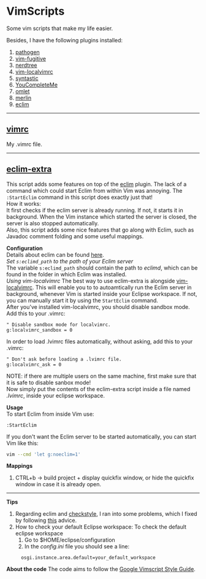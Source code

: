 # VimScripts
Some vim scripts that make my life easier.<br>

Besides, I have the following plugins installed:

1. [pathogen](https://github.com/tpope/vim-pathogen)
2. [vim-fugitive](https://github.com/tpope/vim-fugitive)
3. [nerdtree](https://github.com/scrooloose/nerdtree)
4. [vim-localvimrc](https://github.com/embear/vim-localvimrc)
5. [syntastic](https://github.com/vim-syntastic/syntastic)
6. [YouCompleteMe](https://github.com/Valloric/YouCompleteMe)
7. [omlet](https://github.com/vim-scripts/omlet.vim)
8. [merlin](https://github.com/ocaml/merlin)
9. [eclim](https://github.com/ervandew/eclim)
<hr>

## [vimrc](vimrc)
My .vimrc file.
<hr>

## [eclim-extra](eclim-extra)
This script adds some features on top of the [eclim](https://github.com/ervandew/eclim) plugin. 
The lack of a command which could start Eclim from within Vim was annoying.
The `:StartEclim` command in this script does exactly just that!<br>
How it works:<br>
It first checks if the eclim server is already running. If not, it starts it in background. When the Vim instance which started the server is closed, the server is also stopped automatically.<br>
Also, this script adds some nice features that go along with Eclim, such as Javadoc comment folding and some useful mappings.<br>

**Configuration**<br>
Details about eclim can be found [here](http://eclim.org/).<br>
*Set `s:eclimd_path` to the path of your Eclim server*<br>
The variable `s:eclimd_path` should contain the path to *eclimd*, which can be found in the folder in which Eclim was installed.<br>
*Using vim-localvimrc*
The best way to use eclim-extra is alongside [vim-localvimrc](https://github.com/embear/vim-localvimrc). This will enable you to to autoamtically run the Eclim server in background, whenever Vim is started inside your Eclipse workspace. If not, you can manually start it by using the `StartEclim` command.<br>
After you've installed vim-localvimrc, you should disable sandbox mode. Add this to your .vimrc:
```Vim script
" Disable sandbox mode for localvimrc.
g:localvimrc_sandbox = 0
```
In order to load .lvimrc files automatically, without asking, add this to your .vimrc:
```Vim script
" Don't ask before loading a .lvimrc file.
g:localvimrc_ask = 0
```
NOTE: if there are multiple users on the same machine, first make sure that it is safe to disable sanbox mode!<br>
Now simply put the contents of the eclim-extra script inside a file named *.lvimrc*, inside your eclipse workspace.<br>

**Usage**<br>
To start Eclim from inside Vim use:
```Vim script
:StartEclim
```
If you don't want the Eclim server to be started automatically, you can start Vim like this:
```Bash
vim --cmd 'let g:noeclim=1' 
```
**Mappings**<br>
1. CTRL+b -> build project + display quickfix window, or hide the quickfix window in case it is already open.
<hr>

**Tips**<br>
1. Regarding eclim and [checkstyle](checkstyle.sourceforge.net), I ran into some problems, which I fixed by following [this](https://www.chromium.org/developers/checkstyle) advice.<br>
2. How to check your default Eclipse workspace:
  To check the default eclipse workspace<br>
    1. Go to $HOME/eclipse/configuration
    2. In the *config.ini* file you should see a line:
    ```
      osgi.instance.area.default=your_default_workspace
    ```

**About the code**
The code aims to follow the [Google Vimscript Style Guide](https://google.github.io/styleguide/vimscriptguide.xml).
